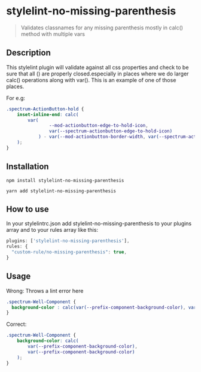 # stylelint-no-missing-parenthesis

> Validates classnames for any missing parenthesis mostly in calc() method with multiple vars

## Description

This stylelint plugin will validate against all css properties and check to be sure that all () are properly closed.especially in places where we do larger calc() operations along with var(). This is an example of one of those places.

For e.g:

```css
.spectrum-ActionButton-hold {
	inset-inline-end: calc(
		var(
				--mod-actionbutton-edge-to-hold-icon,
				var(--spectrum-actionbutton-edge-to-hold-icon)
			) - var(--mod-actionbutton-border-width, var(--spectrum-actionbutton-border-width))
	);
}
```

## Installation

```
npm install stylelint-no-missing-parenthesis

yarn add stylelint-no-missing-parenthesis
```

## How to use

In your stylelintrc.json add stylelint-no-missing-parenthesis to your plugins array and to your rules array like this:

```js
plugins: ['stylelint-no-missing-parenthesis'],
rules: {
  "custom-rule/no-missing-parenthesis": true,
}
```

## Usage

Wrong: Throws a lint error here

```css
.spectrum-Well-Component {
  background-color : calc(var(--prefix-component-background-color), var(--prefix-component-background-color);
}
```

Correct:

```css
.spectrum-Well-Component {
	background-color: calc(
		var(--prefix-component-background-color),
		var(--prefix-component-background-color)
	);
}
```
